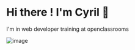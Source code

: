 # Hi there ! I'm Cyril 👋

I'm in web developer training at openclassrooms

![image]({[BadgeURLHere](https://img.shields.io/badge/JavaScript-323330?style=for-the-badge&logo=javascript&logoColor=F7DF1E)})


